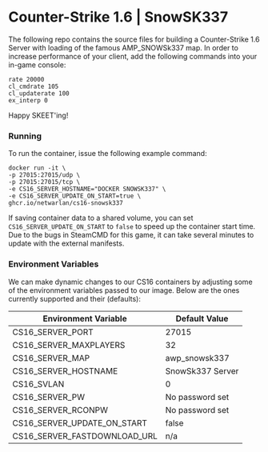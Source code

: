 Counter-Strike 1.6 | SnowSK337
==============================
The following repo contains the source files for building a Counter-Strike 1.6 Server with loading of the famous AMP_SNOWSk337 map.
In order to increase performance of your client, add the following commands into your in-game console:
```
rate 20000
cl_cmdrate 105
cl_updaterate 100
ex_interp 0
```

Happy SKEET'ing!


### Running
To run the container, issue the following example command:
```
docker run -it \
-p 27015:27015/udp \
-p 27015:27015/tcp \
-e CS16_SERVER_HOSTNAME="DOCKER SNOWSK337" \
-e CS16_SERVER_UPDATE_ON_START=true \
ghcr.io/netwarlan/cs16-snowsk337
```

If saving container data to a shared volume, you can set `CS16_SERVER_UPDATE_ON_START` to `false` to speed up the container start time. Due to the bugs in SteamCMD for this game, it can take several minutes to update with the external manifests.


### Environment Variables
We can make dynamic changes to our CS16 containers by adjusting some of the environment variables passed to our image.
Below are the ones currently supported and their (defaults):

Environment Variable | Default Value
-------------------- | -------------
CS16_SERVER_PORT | 27015
CS16_SERVER_MAXPLAYERS | 32
CS16_SERVER_MAP | awp_snowsk337
CS16_SERVER_HOSTNAME | SnowSk337 Server
CS16_SVLAN | 0
CS16_SERVER_PW | No password set
CS16_SERVER_RCONPW | No password set
CS16_SERVER_UPDATE_ON_START | false
CS16_SERVER_FASTDOWNLOAD_URL | n/a